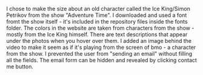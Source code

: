 I chose to make the size about an old character called the Ice King/Simon Petrikov from the show "Adventure Time". 
I downloaded and used a font fromt the show itself - it's included in the repository files inside the fonts folder.
The colors in the website are taken from characters from the show - mostly from the Ice King himself.
There are text descriptions that appear under the photos when you hover over them.
I added an image behind the video to make it seem as if it's playing from the screen of bmo - a character from the show.
I prevented the user from "sending an email" without filling all the fields.
The email form can be hidden and revealed by clicking contact me button.